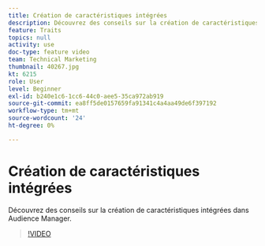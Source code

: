 ```yaml
---
title: Création de caractéristiques intégrées
description: Découvrez des conseils sur la création de caractéristiques intégrées dans Audience Manager.
feature: Traits
topics: null
activity: use
doc-type: feature video
team: Technical Marketing
thumbnail: 40267.jpg
kt: 6215
role: User
level: Beginner
exl-id: b240e1c6-1cc6-44c0-aee5-35ca972ab919
source-git-commit: ea8ff5de0157659fa91341c4a4aa49de6f397192
workflow-type: tm+mt
source-wordcount: '24'
ht-degree: 0%

---
```


# Création de caractéristiques intégrées

Découvrez des conseils sur la création de caractéristiques intégrées dans Audience Manager.

>[!VIDEO](https://video.tv.adobe.com/v/40267/?quality=12&learn=on)

